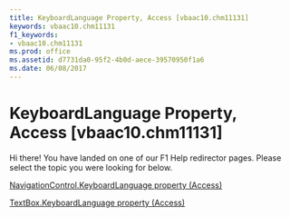 ```yaml
---
title: KeyboardLanguage Property, Access [vbaac10.chm11131]
keywords: vbaac10.chm11131
f1_keywords:
- vbaac10.chm11131
ms.prod: office
ms.assetid: d7731da0-95f2-4b0d-aece-39570950f1a6
ms.date: 06/08/2017
---
```



# KeyboardLanguage Property, Access [vbaac10.chm11131]

Hi there! You have landed on one of our F1 Help redirector pages. Please select the topic you were looking for below.

[NavigationControl.KeyboardLanguage property (Access)](http://msdn.microsoft.com/library/5a4f4c8b-2d01-4613-2bb0-8c3e2c7dfda9%28Office.15%29.aspx)

[TextBox.KeyboardLanguage property (Access)](http://msdn.microsoft.com/library/a3b55e3e-16a9-87c7-6c03-bc8392e72c17%28Office.15%29.aspx)


